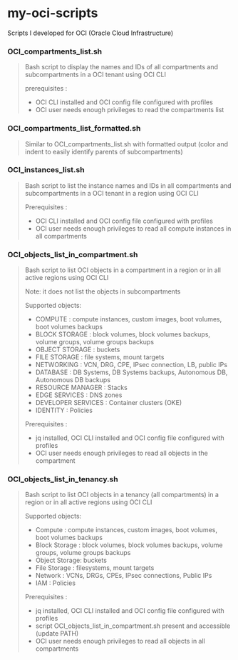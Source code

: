 # my-oci-scripts
Scripts I developed for OCI (Oracle Cloud Infrastructure)

### OCI_compartments_list.sh

> Bash script to display the names and IDs of all compartments and subcompartments in a OCI tenant using OCI CLI
>
> prerequisites :
> - OCI CLI installed and OCI config file configured with profiles
> - OCI user needs enough privileges to read the compartments list

### OCI_compartments_list_formatted.sh

> Similar to OCI_compartments_list.sh with formatted output
> (color and indent to easily identify parents of subcompartments)

### OCI_instances_list.sh

> Bash script to list the instance names and IDs in all compartments and subcompartments in a OCI tenant in a region using OCI CLI
>
> Prerequisites :
> - OCI CLI installed and OCI config file configured with profiles
> - OCI user needs enough privileges to read all compute instances in all compartments

### OCI_objects_list_in_compartment.sh

> Bash script to list OCI objects in a compartment in a region or in all active regions using OCI CLI
>
> Note: it does not list the objects in subcompartments
>
> Supported objects:
> - COMPUTE            : compute instances, custom images, boot volumes, boot volumes backups
> - BLOCK STORAGE      : block volumes, block volumes backups, volume groups, volume groups backups
> - OBJECT STORAGE     : buckets
> - FILE STORAGE       : file systems, mount targets
> - NETWORKING         : VCN, DRG, CPE, IPsec connection, LB, public IPs
> - DATABASE           : DB Systems, DB Systems backups, Autonomous DB, Autonomous DB backups
> - RESOURCE MANAGER   : Stacks
> - EDGE SERVICES      : DNS zones
> - DEVELOPER SERVICES : Container clusters (OKE)
> - IDENTITY           : Policies
>
> Prerequisites :
> - jq installed, OCI CLI installed and OCI config file configured with profiles
> - OCI user needs enough privileges to read all objects in the compartment

### OCI_objects_list_in_tenancy.sh

> Bash script to list OCI objects in a tenancy (all compartments) in a region or in all active regions using OCI CLI
>
> Supported objects:
> - Compute       : compute instances, custom images, boot volumes, boot volumes backups
> - Block Storage : block volumes, block volumes backups, volume groups, volume groups backups
> - Object Storage: buckets
> - File Storage  : filesystems, mount targets
> - Network       : VCNs, DRGs, CPEs, IPsec connections, Public IPs
> - IAM           : Policies
>
> Prerequisites :
> - jq installed, OCI CLI installed and OCI config file configured with profiles
> - script OCI_objects_list_in_compartment.sh present and accessible (update PATH)
> - OCI user needs enough privileges to read all objects in all compartments
